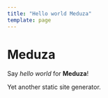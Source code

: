 ```yaml
---
title: "Hello world Meduza"
template: page
---
```


# Meduza

Say *hello world* for **Meduza**!

Yet another static site generator.